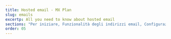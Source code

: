 ```yaml
---
title: Hosted email - MX Plan
slug: emails
excertp: All you need to know about hosted email
sections: "Per iniziare, Funzionalità degli indirizzi email, Configurazione su computer, Configurazione su smartphone, Configurazione su un'interfaccia online, Diagnostica, Migrazione"
order: 05
---
```


